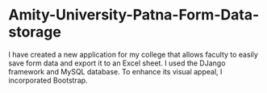 # Amity-University-Patna-Form-Data-storage
I have created a new application for my college that allows faculty to easily save form data and export it to an Excel sheet. I used the DJango framework and MySQL database. To enhance its visual appeal, I incorporated Bootstrap.
